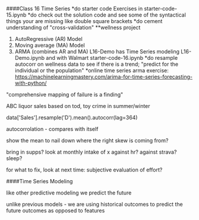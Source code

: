 ####Class 16 Time Series
*do starter code Exercises in starter-code-15.ipynb
*do check out the solution code and see some of the syntactical things your are missing like double square brackets 
*do cement understanding of "cross-validation"
**wellness project
1. AutoRegressive (AR) Model
2. Moving average (MA) Model
3. ARMA (combines AR and MA)
L16-Demo has Time Series modeling L16-Demo.ipynb and with Walmart starter-code-16.ipynb
*do resample autocorr on wellness data to see if there is a trend; "predict for the individual or the population"
*online time series arma exercise:
https://machinelearningmastery.com/arima-for-time-series-forecasting-with-python/

"comprehensive mapping of failure is a finding"

ABC liquor sales based on tod, toy
crime in summer/winter

data['Sales'].resample('D').mean().autocorr(lag=364) 

autocorrolation - compares with itself

show the mean to nail down where the right skew is coming from?

bring in supps? look at monthly intake of x against hr? against strava? sleep?

for what to fix, look at next time: subjective evaluation of effort? 

####Time Series Modeling

like other predictive modeling we predict the future

unlike previous models - we are using historical outcomes to predict the future outcomes as opposed to features
